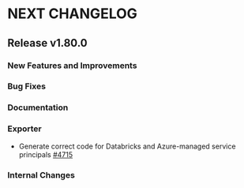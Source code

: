 # NEXT CHANGELOG

## Release v1.80.0

### New Features and Improvements

### Bug Fixes

### Documentation

### Exporter

 * Generate correct code for Databricks and Azure-managed service principals [#4715](https://github.com/databricks/terraform-provider-databricks/pull/4715)

### Internal Changes
